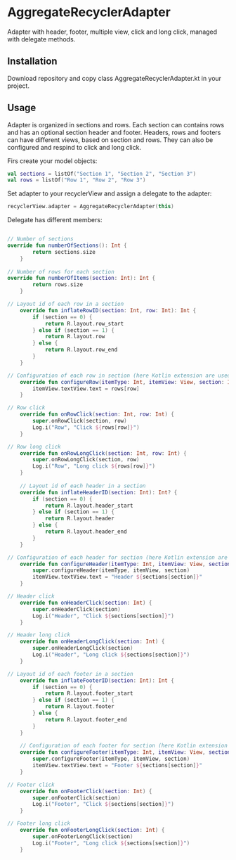 # AggregateRecyclerAdapter
Adapter with header, footer, multiple view, click and long click, managed with delegate methods.

## Installation
Download repository and copy class AggregateRecyclerAdapter.kt in your project.

## Usage
Adapter is organized in sections and rows. Each section can contains rows and has an optional section header and footer.
Headers, rows and footers can have different views, based on section and rows. They can also be configured and respind to click and long click.

Firs create your model objects:
``` kotlin
val sections = listOf("Section 1", "Section 2", "Section 3")
val rows = listOf("Row 1", "Row 2", "Row 3")
```
Set adapter to your recyclerView and assign a delegate to the adapter:
``` kotlin
recyclerView.adapter = AggregateRecyclerAdapter(this)
```
Delegate has different members:
``` kotlin

// Number of sections
override fun numberOfSections(): Int {
        return sections.size
    }
    
// Number of rows for each section
override fun numberOfItems(section: Int): Int {
        return rows.size
    }

// Layout id of each row in a section
    override fun inflateRowID(section: Int, row: Int): Int {
        if (section == 0) {
            return R.layout.row_start
        } else if (section == 1) {
            return R.layout.row
        } else {
            return R.layout.row_end
        }
    }

// Configuration of each row in section (here Kotlin extension are used)
    override fun configureRow(itemType: Int, itemView: View, section: Int, row: Int) {
        itemView.textView.text = rows[row]
    }

// Row click
    override fun onRowClick(section: Int, row: Int) {
        super.onRowClick(section, row)
        Log.i("Row", "Click ${rows[row]}")
    }

// Row long click
    override fun onRowLongClick(section: Int, row: Int) {
        super.onRowLongClick(section, row)
        Log.i("Row", "Long click ${rows[row]}")
    }
    
    // Layout id of each header in a section
    override fun inflateHeaderID(section: Int): Int? {
        if (section == 0) {
            return R.layout.header_start
        } else if (section == 1) {
            return R.layout.header
        } else {
            return R.layout.header_end
        }
    }

// Configuration of each header for section (here Kotlin extension are used)
    override fun configureHeader(itemType: Int, itemView: View, section: Int) {
        super.configureHeader(itemType, itemView, section)
        itemView.textView.text = "Header ${sections[section]}"
    }

// Header click
    override fun onHeaderClick(section: Int) {
        super.onHeaderClick(section)
        Log.i("Header", "Click ${sections[section]}")
    }

// Header long click
    override fun onHeaderLongClick(section: Int) {
        super.onHeaderLongClick(section)
        Log.i("Header", "Long click ${sections[section]}")
    }

// Layout id of each footer in a section
    override fun inflateFooterID(section: Int): Int {
        if (section == 0) {
            return R.layout.footer_start
        } else if (section == 1) {
            return R.layout.footer
        } else {
            return R.layout.footer_end
        }
    }
    
    // Configuration of each footer for section (here Kotlin extension are used)
    override fun configureFooter(itemType: Int, itemView: View, section: Int) {
        super.configureFooter(itemType, itemView, section)
        itemView.textView.text = "Footer ${sections[section]}"
    }

// Footer click
    override fun onFooterClick(section: Int) {
        super.onFooterClick(section)
        Log.i("Footer", "Click ${sections[section]}")
    }

// Footer long click
    override fun onFooterLongClick(section: Int) {
        super.onFooterLongClick(section)
        Log.i("Footer", "Long click ${sections[section]}")
    }
```
